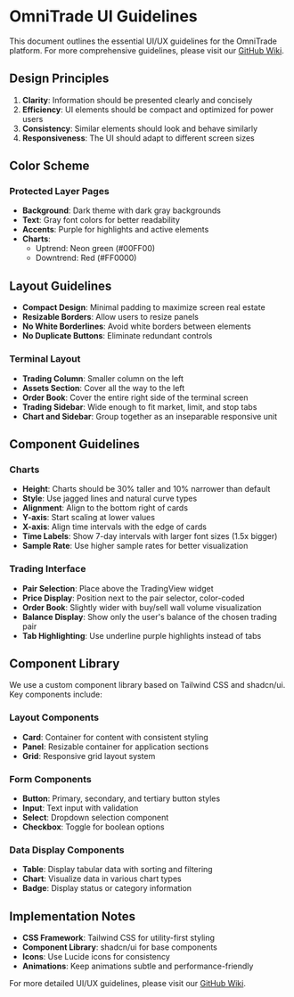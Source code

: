 # OmniTrade UI Guidelines

This document outlines the essential UI/UX guidelines for the OmniTrade platform. For more comprehensive guidelines, please visit our [GitHub Wiki](https://github.com/yourusername/omnitrade/wiki/UI-UX-Guidelines).

## Design Principles

1. **Clarity**: Information should be presented clearly and concisely
2. **Efficiency**: UI elements should be compact and optimized for power users
3. **Consistency**: Similar elements should look and behave similarly
4. **Responsiveness**: The UI should adapt to different screen sizes

## Color Scheme

### Protected Layer Pages

- **Background**: Dark theme with dark gray backgrounds
- **Text**: Gray font colors for better readability
- **Accents**: Purple for highlights and active elements
- **Charts**: 
  - Uptrend: Neon green (#00FF00)
  - Downtrend: Red (#FF0000)

## Layout Guidelines

- **Compact Design**: Minimal padding to maximize screen real estate
- **Resizable Borders**: Allow users to resize panels
- **No White Borderlines**: Avoid white borders between elements
- **No Duplicate Buttons**: Eliminate redundant controls

### Terminal Layout

- **Trading Column**: Smaller column on the left
- **Assets Section**: Cover all the way to the left
- **Order Book**: Cover the entire right side of the terminal screen
- **Trading Sidebar**: Wide enough to fit market, limit, and stop tabs
- **Chart and Sidebar**: Group together as an inseparable responsive unit

## Component Guidelines

### Charts

- **Height**: Charts should be 30% taller and 10% narrower than default
- **Style**: Use jagged lines and natural curve types
- **Alignment**: Align to the bottom right of cards
- **Y-axis**: Start scaling at lower values
- **X-axis**: Align time intervals with the edge of cards
- **Time Labels**: Show 7-day intervals with larger font sizes (1.5x bigger)
- **Sample Rate**: Use higher sample rates for better visualization

### Trading Interface

- **Pair Selection**: Place above the TradingView widget
- **Price Display**: Position next to the pair selector, color-coded
- **Order Book**: Slightly wider with buy/sell wall volume visualization
- **Balance Display**: Show only the user's balance of the chosen trading pair
- **Tab Highlighting**: Use underline purple highlights instead of tabs

## Component Library

We use a custom component library based on Tailwind CSS and shadcn/ui. Key components include:

### Layout Components

- **Card**: Container for content with consistent styling
- **Panel**: Resizable container for application sections
- **Grid**: Responsive grid layout system

### Form Components

- **Button**: Primary, secondary, and tertiary button styles
- **Input**: Text input with validation
- **Select**: Dropdown selection component
- **Checkbox**: Toggle for boolean options

### Data Display Components

- **Table**: Display tabular data with sorting and filtering
- **Chart**: Visualize data in various chart types
- **Badge**: Display status or category information

## Implementation Notes

- **CSS Framework**: Tailwind CSS for utility-first styling
- **Component Library**: shadcn/ui for base components
- **Icons**: Use Lucide icons for consistency
- **Animations**: Keep animations subtle and performance-friendly

For more detailed UI/UX guidelines, please visit our [GitHub Wiki](https://github.com/yourusername/omnitrade/wiki/UI-UX-Guidelines).
